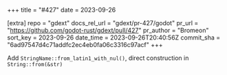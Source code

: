 +++
title = "#427"
date = 2023-09-26

[extra]
repo = "gdext"
docs_rel_url = "gdext/pr-427/godot"
pr_url = "https://github.com/godot-rust/gdext/pull/427"
pr_author = "Bromeon"
sort_key = 2023-09-26
date_time = 2023-09-26T20:40:56Z
commit_sha = "6ad97547d4c71addfc2ec4eb0fa06c3316c97acf"
+++

Add `StringName::from_latin1_with_nul()`, direct construction in `String::from(&str)`
